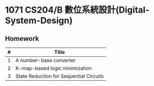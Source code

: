 # 1071 CS204/B 數位系統設計(Digital-System-Design)

## Homework

| #    | Title                                     |
| ---- | ----------------------------------------- |
| 1    | A number-base converter                   |
| 2    | K-map-based logic minimization            |
| 3    | State Reduction for Sequential Circuits   |